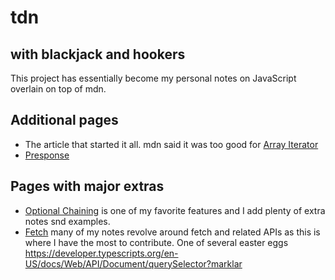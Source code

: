 # tdn
## with blackjack and hookers
This project has essentially become my personal notes on JavaScript overlain on top of mdn.

## Additional pages
 - The article that started it all. mdn said it was too good for [Array Iterator](https://developer.typescripts.org/en-US/docs/Web/JavaScript/Reference/Global_Objects/Array_Iterator)
 - [Presponse](https://developer.typescripts.org/en-US/docs/Web/API/Response/Presponse)

## Pages with major extras
 - [Optional Chaining](https://developer.typescripts.org/en-US/docs/Web/JavaScript/Reference/Operators/Optional_chaining) is one of my favorite features and I add plenty of extra notes snd examples.
 - [Fetch](https://developer.typescripts.org/en-US/docs/Web/API/Window/fetch) many of my notes revolve around fetch and related APIs as this is where I have the most to contribute.
One of several easter eggs https://developer.typescripts.org/en-US/docs/Web/API/Document/querySelector?marklar
